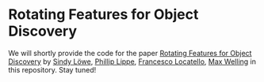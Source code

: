 # Rotating Features for Object Discovery

We will shortly provide the code for the paper [Rotating Features for Object Discovery](https://arxiv.org/abs/2306.00600) by [Sindy Löwe](https://sindylowe.com/), [Phillip Lippe](https://phlippe.github.io/), [Francesco Locatello](https://www.francescolocatello.com/), [Max Welling](https://staff.fnwi.uva.nl/m.welling/) in this repository. Stay tuned!
